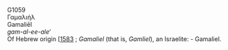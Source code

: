 <body>
  <p>G1059<br>  Γαμαλιήλ  <br> Gamaliēl  <br><i>gam-al-ee-ale‘ </i><br>Of Hebrew origin [<a href="h1583.htm">1583</a> ; <i>Gamaliel</i> (that is, <i>Gamliel</i>), an Israelite: - Gamaliel.<br></p>
 </body>